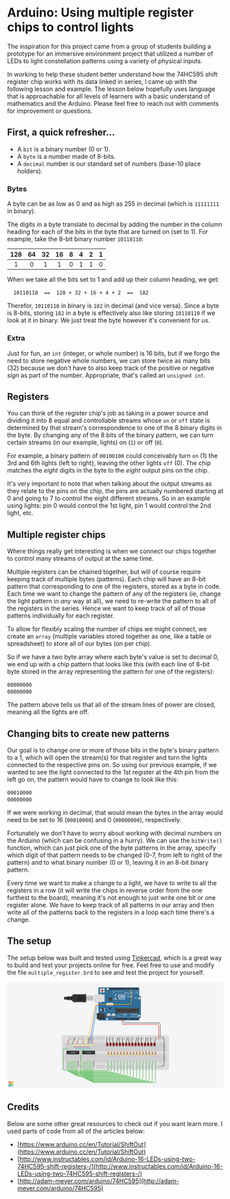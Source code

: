 # Arduino: Using multiple register chips to control lights

The inspiration for this project came from a group of students building a prototype for an immersive environment project that utilized a number of LEDs to light constellation patterns using a variety of physical inputs.

In working to help these student better understand how the 74HC595 shift register chip works with its data linked in series, I came up with the following lesson and example. The lesson below hopefully uses language that is approachable for all levels of learners with a basic understand of mathematics and the Arduino. Please feel free to reach out with comments for improvement or questions.

## First, a quick refresher...

- A `bit` is a binary number (0 or 1).
- A `byte` is a number made of 8-bits.
- A `decimal` number is our standard set of numbers (base-10 place holders).

### Bytes

A byte can be as low as 0 and as high as 255 in decimal (which is `11111111` in binary).

The digits in a byte translate to decimal by adding the number in the column heading for each of the bits in the byte that are turned on (set to 1). For example, take the 8-bit binary number `10110110`:

| 128  | 64   | 32   | 16   | 8    | 4    | 2    | 1    |
|:----:|:----:|:----:|:----:|:----:|:----:|:----:|:----:|
| 1    | 0    | 1    | 1    | 0    | 1    | 1    | 0    |

When we take all the bits set to 1 and add up their column heading, we get:

```
  10110110  ==  128 + 32 + 16 + 4 + 2  ==  182
```

Therefor, `10110110` in binary is `182` in decimal (and vice versa). Since a byte is 8-bits, storing `182` in a byte is effectively also like storing `10110110` if we look at it in binary. We just treat the byte however it's convenient for us.

### Extra

Just for fun, an `int` (integer, or whole number) is 16 bits, but if we forgo the need to store negative whole numbers, we can store twice as many bits (32) because we don't have to also keep track of the positive or negative _sign_ as part of the number. Appropriate, that's called an `unsigned int`.

## Registers

You can think of the register chip's job as taking in a power source and dividing it into 8 equal and controllable streams whose `on` or `off` state is determined by that stream's correspondence to one of the 8 binary digits in the byte. By changing any of the 8 bits of the binary pattern, we can turn certain streams (in our example, lights) on (`1`) or off (`0`).

For example, a binary pattern of `00100100` could conceivably turn `on` (1) the 3rd and 6th lights (left to right), leaving the other lights `off` (0). The chip matches the *eight* digits in the byte to the *eight* output pins on the chip.

It's very important to note that when talking about the output streams as they relate to the pins on the chip, the pins are actually numbered starting at 0 and going to 7 to control the eight different streams. So in an example using lights: pin 0 would control the 1st light, pin 1 would control the 2nd light, etc.

## Multiple register chips

Where things really get interesting is when we connect our chips together to control many streams of output at the same time.

Multiple registers can be chained together, but will of course require keeping track of multiple bytes (patterns). Each chip will have an 8-bit pattern that corresponding to one of the registers, stored as a byte in code. Each time we want to change the pattern of any of the registers (ie, change the light pattern in _any_ way at all), we need to re-write the pattern to all of the registers in the series. Hence we want to keep track of all of those patterns individually for each register.

To allow for flexibly scaling the number of chips we might connect, we create an `array` (multiple variables stored together as one, like a table or spreadsheet) to store all of our bytes (on per chip).

So if we have a two byte array where each byte's value is set to decimal 0, we end up with a chip pattern that looks like this (with each line of 8-bit byte stored in the array representing the pattern for one of the registers):

```
00000000
00000000
```

The pattern above tells us that all of the stream lines of power are closed, meaning all the lights are off.

## Changing bits to create new patterns

Our goal is to change one or more of those bits in the byte's binary pattern to a 1, which will open the stream(s) for that register and turn the lights connected to the respective pins on. So using our previous example, if we wanted to see the light connected to the 1st register at the 4th pin from the left go on, the pattern would have to change to look like this:

```
00010000
00000000
```

If we were working in decimal, that would mean the bytes in the array would need to be set to 16 (`00010000`) and 0 (`00000000`), respectively.

Fortunately we don't have to worry about working with decimal numbers on the Arduino (which can be confusing in a hurry). We can use ​​the `bitWrite()` function, which can just pick one of the byte patterns in the array, specify which digit of that pattern needs to be changed (0-7, from left to right of the pattern) and to what binary number (0 or 1), leaving it in an 8-bit binary pattern.

Every time we want to make a change to a light, we have to write to all the registers in a row (it will write the chips in reverse order from the one furthest to the board), meaning it's not enough to just write one bit or one register alone. We have to keep track of all patterns in our array and then write all of the patterns back to the registers in a loop each time there's a change.

## The setup

The setup below was built and tested using [Tinkercad](https://www.tinkercad.com), which is a great way to build and test your projects online for free. Feel free to use and modify the file `multiple_register.brd` to see and test the project for yourself.

![Arduino setup with multiple register chips](multi_register.png?raw=true "Arduino setup with multiple register chips")

## Credits

Below are some other great resources to check out if you want learn more. I used parts of code from all of the articles below:

- [https://www.arduino.cc/en/Tutorial/ShiftOut](https://www.arduino.cc/en/Tutorial/ShiftOut)
- [http://www.instructables.com/id/Arduino-16-LEDs-using-two-74HC595-shift-registers-/](http://www.instructables.com/id/Arduino-16-LEDs-using-two-74HC595-shift-registers-/)
- [http://adam-meyer.com/arduino/74HC595](http://adam-meyer.com/arduino/74HC595)
